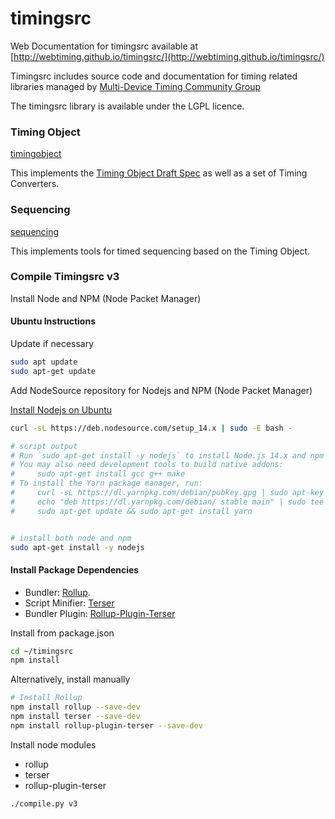 # timingsrc

Web Documentation for timingsrc available at [http://webtiming.github.io/timingsrc/](http://webtiming.github.io/timingsrc/)

Timingsrc includes source code and documentation for timing related libraries managed by [Multi-Device Timing Community Group](https://www.w3.org/community/webtiming/)

The timingsrc library is available under the LGPL licence.

### Timing Object

[timingobject](v2/timingobject)

This implements the [Timing Object Draft Spec](https://github.com/webtiming/timingobject) as well as a set of Timing Converters.

### Sequencing

[sequencing](v2/sequencing)

This implements tools for timed sequencing based on the Timing Object.


### Compile Timingsrc v3


Install Node and NPM (Node Packet Manager)

#### Ubuntu Instructions

Update if necessary

```sh
sudo apt update
sudo apt-get update
```

Add NodeSource repository for Nodejs and NPM (Node Packet Manager)

[Install Nodejs on Ubuntu](https://github.com/nodesource/distributions)

```sh
curl -sL https://deb.nodesource.com/setup_14.x | sudo -E bash -

# script output
# Run `sudo apt-get install -y nodejs` to install Node.js 14.x and npm
# You may also need development tools to build native addons:
#     sudo apt-get install gcc g++ make
# To install the Yarn package manager, run:
#     curl -sL https://dl.yarnpkg.com/debian/pubkey.gpg | sudo apt-key add -
#     echo "deb https://dl.yarnpkg.com/debian/ stable main" | sudo tee /etc/apt/sources.list.d/yarn.list
#     sudo apt-get update && sudo apt-get install yarn


# install both node and npm
sudo apt-get install -y nodejs
```


#### Install Package Dependencies

- Bundler: [Rollup](https://rollupjs.org/guide/en/).
- Script Minifier: [Terser](https://terser.org/)
- Bundler Plugin: [Rollup-Plugin-Terser](https://www.npmjs.com/package/rollup-plugin-terser)

Install from package.json

```sh
cd ~/timingsrc
npm install
```

Alternatively, install manually

```sh
# Install Rollup
npm install rollup --save-dev
npm install terser --save-dev
npm install rollup-plugin-terser --save-dev
```

Install node modules
- rollup
- terser
- rollup-plugin-terser


```sh
./compile.py v3
```
